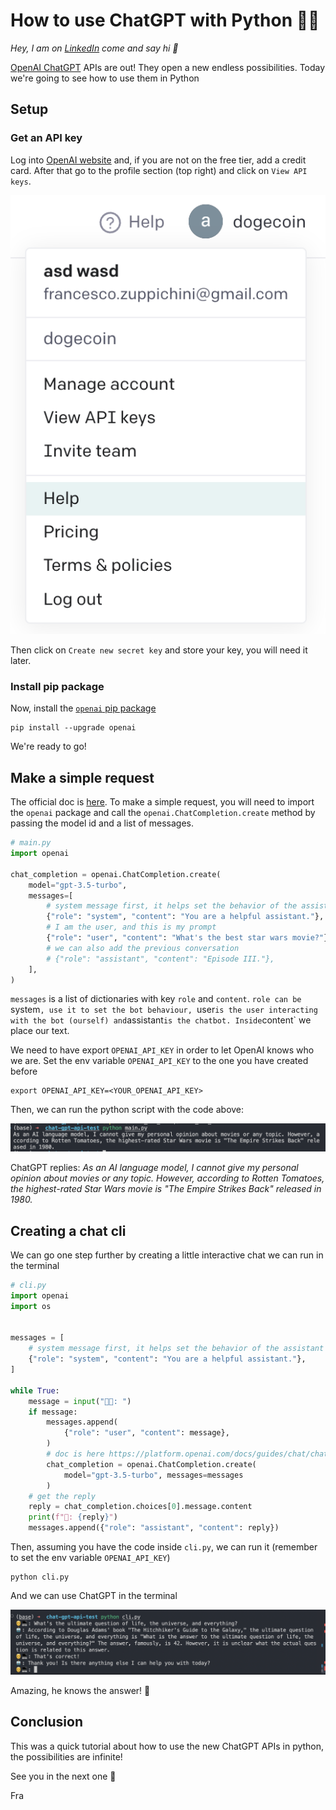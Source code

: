 
# How to use ChatGPT with Python 🤖🐍

*Hey, I am on [LinkedIn](https://www.linkedin.com/in/francesco-saverio-zuppichini-94659a150/) come and say hi 👋*

[OpenAI ChatGPT](https://openai.com/blog/chatgpt) APIs are out! They open a new endless possibilities. Today we're going to see how to use them in Python

## Setup

### Get an API key

Log into [OpenAI website](https://openai.com/) and, if you are not on the free tier, add a credit card. 
After that go to the profile section (top right) and click on `View API keys`.

![alt](images/profile_0.png)

 Then click on `Create new secret key` and store your key, you will need it later.

### Install pip package

Now, install the [`openai` pip package](https://github.com/openai/openai-python) 

```
pip install --upgrade openai
```

We're ready to go!

## Make a simple request

The official doc is [here](https://platform.openai.com/docs/guides/chat?utm_medium=email&_hsmi=248334739&utm_content=248334739&utm_source=hs_email). To make a simple request, you will need to import the `openai` package and call the `openai.ChatCompletion.create` method by passing the model id and a list of messages.

```python
# main.py
import openai

chat_completion = openai.ChatCompletion.create(
    model="gpt-3.5-turbo",
    messages=[
        # system message first, it helps set the behavior of the assistant
        {"role": "system", "content": "You are a helpful assistant."},
        # I am the user, and this is my prompt
        {"role": "user", "content": "What's the best star wars movie?"},
        # we can also add the previous conversation
        # {"role": "assistant", "content": "Episode III."},
    ],
)
```

`messages` is a list of dictionaries with key `role` and `content`. `role can be `system`, use it to set the bot behaviour, `user` is the user interacting with the bot (ourself) and `assistant` is the chatbot. Inside `content` we place our text.

We need to have export `OPENAI_API_KEY` in order to let OpenAI knows who we are. Set the env variable `OPENAI_API_KEY` to the one you have created before

```
export OPENAI_API_KEY=<YOUR_OPENAI_API_KEY>
```

Then, we can run the python script with the code above:

![alt](images/main.png)

ChatGPT replies: *As an AI language model, I cannot give my personal opinion about movies or any topic. However, according to Rotten Tomatoes, the highest-rated Star Wars movie is "The Empire Strikes Back" released in 1980.*

## Creating a chat cli

We can go one step further by creating a little interactive chat we can run in the terminal

```python
# cli.py
import openai
import os


messages = [
    # system message first, it helps set the behavior of the assistant
    {"role": "system", "content": "You are a helpful assistant."},
]

while True:
    message = input("👨‍💻: ")
    if message:
        messages.append(
            {"role": "user", "content": message},
        )
        # doc is here https://platform.openai.com/docs/guides/chat/chat-vs-completions?utm_medium=email&_hsmi=248334739&utm_content=248334739&utm_source=hs_email
        chat_completion = openai.ChatCompletion.create(
            model="gpt-3.5-turbo", messages=messages
        )
    # get the reply
    reply = chat_completion.choices[0].message.content
    print(f"🤖: {reply}")
    messages.append({"role": "assistant", "content": reply})
```

Then, assuming you have the code inside `cli.py`, we can run it (remember to set the env variable `OPENAI_API_KEY`) 

```
python cli.py
```

And we can use ChatGPT in the terminal 

![alt](images/cli.png)

Amazing, he knows the answer! 🎉

## Conclusion

This was a quick tutorial about how to use the new ChatGPT APIs in python, the possibilities are infinite!

See you in the next one 🚀

Fra